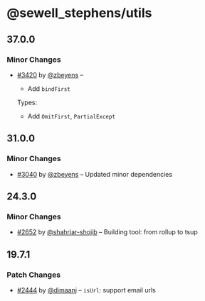 # @sewell_stephens/utils

## 37.0.0

### Minor Changes

- [#3420](https://github.com/sewellstephens/late/pull/3420) by [@zbeyens](https://github.com/zbeyens) –

  - Add `bindFirst`

  Types:

  - Add `OmitFirst`, `PartialExcept`

## 31.0.0

### Minor Changes

- [#3040](https://github.com/sewellstephens/late/pull/3040) by [@zbeyens](https://github.com/zbeyens) – Updated minor dependencies

## 24.3.0

### Minor Changes

- [#2652](https://github.com/sewellstephens/late/pull/2652) by [@shahriar-shojib](https://github.com/shahriar-shojib) – Building tool: from rollup to tsup

## 19.7.1

### Patch Changes

- [#2444](https://github.com/sewellstephens/late/pull/2444) by [@dimaanj](https://github.com/dimaanj) – `isUrl`: support email urls
